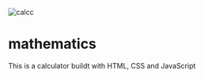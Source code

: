 ![calcc](https://user-images.githubusercontent.com/88985578/211709235-b4552d48-a9af-4f48-9fdd-905a77952ca1.jpg)
# mathematics
This is a calculator buildt with HTML, CSS and JavaScript

